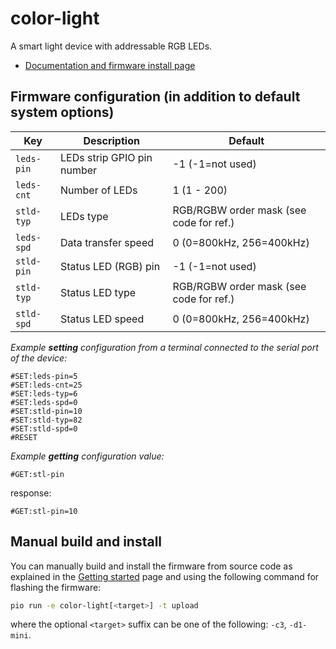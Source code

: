 # color-light

A smart light device with addressable RGB LEDs.

- [Documentation and firmware install page](https://homegenie.it/mini/1.2/examples/smart-led-lights/)


## Firmware configuration (in addition to default system options)

| Key        | Description                | Default                                 |
|------------|----------------------------|-----------------------------------------|
| `leds-pin` | LEDs strip GPIO pin number | -1 (-1=not used)                        |
| `leds-cnt` | Number of LEDs             | 1 (1 - 200)                             |
| `stld-typ` | LEDs type                  | RGB/RGBW order mask (see code for ref.) |
| `leds-spd` | Data transfer speed        | 0 (0=800kHz, 256=400kHz)                |
| `stld-pin` | Status LED (RGB) pin       | -1 (-1=not used)                        |
| `stld-typ` | Status LED type            | RGB/RGBW order mask (see code for ref.) |
| `stld-spd` | Status LED speed           | 0 (0=800kHz, 256=400kHz)                |

*Example **setting** configuration from a terminal connected to the serial port of the device:*

```
#SET:leds-pin=5
#SET:leds-cnt=25
#SET:leds-typ=6
#SET:leds-spd=0
#SET:stld-pin=10
#SET:stld-typ=82
#SET:stld-spd=0
#RESET
```

*Example **getting** configuration value:*

```
#GET:stl-pin
```
response:
```
#GET:stl-pin=10
```

## Manual build and install

You can manually build and install the firmware from source code
as explained in the [Getting started](../../getting-started#custom-firmware) page
and using the following command for flashing the firmware:

```bash
pio run -e color-light[<target>] -t upload
```

where the optional `<target>` suffix can be one of the following: `-c3`, `-d1-mini`.